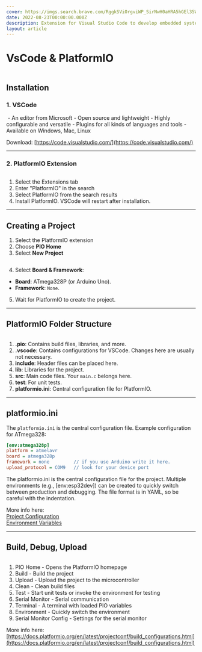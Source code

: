 ```yaml
---
cover: https://imgs.search.brave.com/RggkSViOrgviWP_SirNwH0aHRA5hGEl35Wn0uhmYppg/rs:fit:860:0:0:0/g:ce/aHR0cHM6Ly91cGxv/YWQud2lraW1lZGlh/Lm9yZy93aWtpcGVk/aWEvY29tbW9ucy9j/L2NkL1BsYXRmb3Jt/SU9fbG9nby5zdmc
date: 2022-08-23T00:00:00.000Z
description: Extension for Visual Studio Code to develop embedded systems.
layout: article
---
```


# VsCode & PlatformIO

<img src="https://hack.depta.dev/uploads/upload_314d7020e9b723d1e35b947897c27788.png" style="max-width:80%; height:auto;" alt="">

## Installation

### 1. VSCode

<img src="https://hack.depta.dev/uploads/upload_3bb7c9551a88732ab577e90b7d311ef4.png" style="max-width:80%; height:auto;" alt="">
- An editor from Microsoft
- Open source and lightweight
- Highly configurable and versatile
- Plugins for all kinds of languages and tools
- Available on Windows, Mac, Linux

Download: [https://code.visualstudio.com/](https://code.visualstudio.com/)

---

### 2. PlatformIO Extension

<img src="https://hack.depta.dev/uploads/upload_ea4fa86035e278fe73d72320c1026f88.png" style="max-width:80%; height:auto;" alt="">

1. Select the Extensions tab
2. Enter "PlatformIO" in the search
3. Select PlatformIO from the search results
4. Install PlatformIO. VSCode will restart after installation.

---

## Creating a Project

1. Select the PlatformIO extension
2. Choose **PIO Home**
3. Select **New Project**

<img src="https://hack.depta.dev/uploads/upload_9a532915a17ab2fc2e862e44b2561278.PNG" style="max-width:80%; height:auto;" alt="">

4. Select **Board & Framework**:

- **Board**: ATmega328P (or Arduino Uno).
- **Framework**: `None`.

5. Wait for PlatformIO to create the project.

---

## PlatformIO Folder Structure

<img src="https://hack.depta.dev/uploads/upload_c5bca1067f233a19ddfeba6c2f673bc1.PNG" style="max-width:25%; height:auto;" alt="">

1. **.pio**: Contains build files, libraries, and more.
2. **.vscode**: Contains configurations for VSCode. Changes here are usually not necessary.
3. **include**: Header files can be placed here.
4. **lib**: Libraries for the project.
5. **src**: Main code files. Your `main.c` belongs here.
6. **test**: For unit tests.
7. **platformio.ini**: Central configuration file for PlatformIO.

---

## platformio.ini

The `platformio.ini` is the central configuration file. Example configuration for ATmega328:

```ini
[env:atmega328p]
platform = atmelavr
board = atmega328p
framework = none         // if you use Arduino write it here.
upload_protocol = COM9   // look for your device port
```

The platformio.ini is the central configuration file for the project. Multiple environments (e.g., [env:esp32dev]) can be created to quickly switch between production and debugging. The file format is in YAML, so be careful with the indentation.

More info here: \
[Project Configuration](https://docs.platformio.org/en/latest/projectconf/index.html) \
[Environment Variables](https://docs.platformio.org/en/latest/envvars.html)

---

## Build, Debug, Upload

<img src="https://hack.depta.dev/uploads/upload_bae93705a813d506fdfc3dbf35b46275.PNG" style="max-width:50%; height:auto;" alt="">

1. PIO Home - Opens the PlatformIO homepage
2. Build - Build the project
3. Upload - Upload the project to the microcontroller
4. Clean - Clean build files
5. Test - Start unit tests or invoke the environment for testing
6. Serial Monitor - Serial communication
7. Terminal - A terminal with loaded PIO variables
8. Environment - Quickly switch the environment
9. Serial Monitor Config - Settings for the serial monitor

More info here: [https://docs.platformio.org/en/latest/projectconf/build_configurations.html](https://docs.platformio.org/en/latest/projectconf/build_configurations.html)
